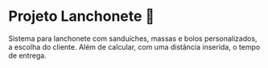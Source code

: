 # Projeto Lanchonete :pizza:

Sistema para lanchonete com sanduíches, massas e bolos personalizados, a escolha do cliente.
Além de calcular, com uma distância inserida, o tempo de entrega.
